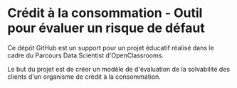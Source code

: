 # Crédit à la consommation - Outil pour évaluer un risque de défaut

Ce dépôt GitHub est un support pour un projet éducatif réalisé dans le cadre du Parcours Data Scientist d'OpenClassrooms.

Le but du projet est de créer un modèle de d'évaluation de la solvabilité des clients d'un organisme de crédit à la consommation.